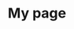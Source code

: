 ---
# Page title
title: My page
# Page type - we want a landing page (such as a homepage)
type: landing

# Your landing page sections - add as many different content blocks as you like
sections:
  - block: markdown_dhruthi
    id: section-1
    content:
      title: Section 1
      subtitle: A subtitle
      text: Add any **markdown** formatted content here - text, images, videos, galleries - and even HTML code!
  - block: markdown_dhruthi_b
    id: section-2
    content:
      title: Section 2
      subtitle: A subtitle
      text: Add your Section 2 content here...
---